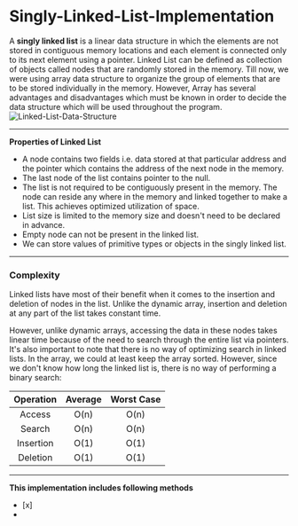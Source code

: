 # Singly-Linked-List-Implementation

A **singly linked list** is a linear data structure in which the elements are not stored in contiguous memory locations and each element is connected only to its next element using a pointer.
Linked List can be defined as collection of objects called nodes that are randomly stored in the memory. 
Till now, we were using array data structure to organize the group of elements that are to be stored individually in the memory. However, Array has several advantages and disadvantages which must be known in order to decide the data structure which will be used throughout the program.
![Linked-List-Data-Structure](https://github.com/anush-hambardzumyan/Singly-Linked-List-Implementation/assets/66312436/8088bbb4-6ad2-4c40-aca7-938886ee8b48)

______
**Properties of Linked List**
* A node contains two fields i.e. data stored at that particular address and the pointer which contains the address of the next node in the memory.
* The last node of the list contains pointer to the null.
* The list is not required to be contiguously present in the memory. The node can reside any where in the memory and linked together to make a list. This achieves optimized utilization of space.
* List size is limited to the memory size and doesn't need to be declared in advance.
* Empty node can not be present in the linked list.
* We can store values of primitive types or objects in the singly linked list.

____
### Complexity
Linked lists have most of their benefit when it comes to the insertion and deletion of nodes in the list. Unlike the dynamic array, insertion and deletion at any part of the list takes constant time.

However, unlike dynamic arrays, accessing the data in these nodes takes linear time because of the need to search through the entire list via pointers. It's also important to note that there is no way of optimizing search in linked lists. In the array, we could at least keep the array sorted. However, since we don't know how long the linked list is, there is no way of performing a binary search:


| Operation | Average | Worst Case |
| :----: | :----: | :----: |
| Access | O(n) | O(n) |
| Search | O(n) | O(n) |
| Insertion | O(1) |  O(1) |
| Deletion | O(1) |  O(1) |

_________
**This implementation includes following methods**
- [x]
- 
